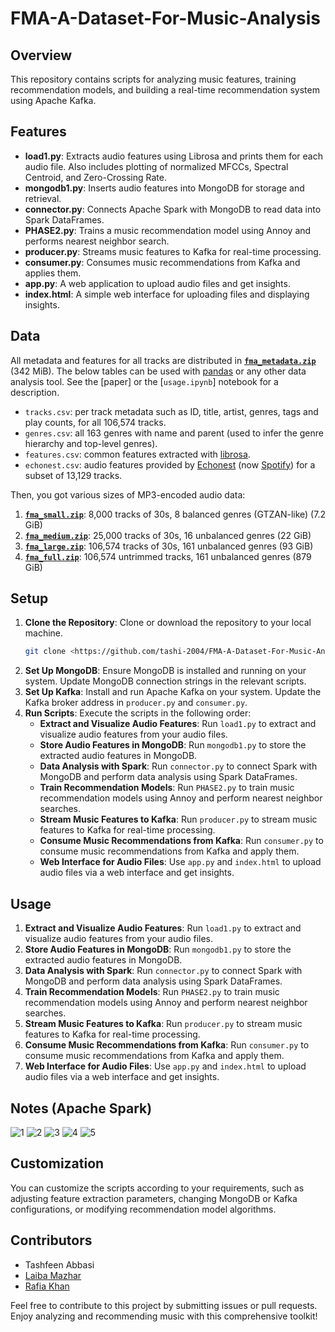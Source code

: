 # FMA-A-Dataset-For-Music-Analysis

## Overview
This repository contains scripts for analyzing music features, training recommendation models, and building a real-time recommendation system using Apache Kafka.

## Features
- **load1.py**: Extracts audio features using Librosa and prints them for each audio file. Also includes plotting of normalized MFCCs, Spectral Centroid, and Zero-Crossing Rate.
- **mongodb1.py**: Inserts audio features into MongoDB for storage and retrieval.
- **connector.py**: Connects Apache Spark with MongoDB to read data into Spark DataFrames.
- **PHASE2.py**: Trains a music recommendation model using Annoy and performs nearest neighbor search.
- **producer.py**: Streams music features to Kafka for real-time processing.
- **consumer.py**: Consumes music recommendations from Kafka and applies them.
- **app.py**: A web application to upload audio files and get insights.
- **index.html**: A simple web interface for uploading files and displaying insights.

## Data

All metadata and features for all tracks are distributed in **[`fma_metadata.zip`]** (342 MiB).
The below tables can be used with [pandas] or any other data analysis tool.
See the [paper] or the [`usage.ipynb`] notebook for a description.
* `tracks.csv`: per track metadata such as ID, title, artist, genres, tags and play counts, for all 106,574 tracks.
* `genres.csv`: all 163 genres with name and parent (used to infer the genre hierarchy and top-level genres).
* `features.csv`: common features extracted with [librosa].
* `echonest.csv`: audio features provided by [Echonest] (now [Spotify]) for a subset of 13,129 tracks.

[pandas]:   https://pandas.pydata.org/
[librosa]:  https://librosa.org/
[spotify]:  https://www.spotify.com/
[echonest]: https://web.archive.org/web/20170519050040/http://the.echonest.com/

Then, you got various sizes of MP3-encoded audio data:

1. **[`fma_small.zip`]**: 8,000 tracks of 30s, 8 balanced genres (GTZAN-like) (7.2 GiB)
2. **[`fma_medium.zip`]**: 25,000 tracks of 30s, 16 unbalanced genres (22 GiB)
3. **[`fma_large.zip`]**: 106,574 tracks of 30s, 161 unbalanced genres (93 GiB)
4. **[`fma_full.zip`]**: 106,574 untrimmed tracks, 161 unbalanced genres (879 GiB)

[`fma_metadata.zip`]: https://os.unil.cloud.switch.ch/fma/fma_metadata.zip
[`fma_small.zip`]:    https://os.unil.cloud.switch.ch/fma/fma_small.zip
[`fma_medium.zip`]:   https://os.unil.cloud.switch.ch/fma/fma_medium.zip
[`fma_large.zip`]:    https://os.unil.cloud.switch.ch/fma/fma_large.zip
[`fma_full.zip`]:     https://os.unil.cloud.switch.ch/fma/fma_full.zip
## Setup
1. **Clone the Repository**: Clone or download the repository to your local machine.
    ```bash
    git clone <https://github.com/tashi-2004/FMA-A-Dataset-For-Music-Analysis>
    ```
3. **Set Up MongoDB**: Ensure MongoDB is installed and running on your system. Update MongoDB connection strings in the relevant scripts.
4. **Set Up Kafka**: Install and run Apache Kafka on your system. Update the Kafka broker address in `producer.py` and `consumer.py`.
5. **Run Scripts**: Execute the scripts in the following order:
    - **Extract and Visualize Audio Features**: Run `load1.py` to extract and visualize audio features from your audio files.
    - **Store Audio Features in MongoDB**: Run `mongodb1.py` to store the extracted audio features in MongoDB.
    - **Data Analysis with Spark**: Run `connector.py` to connect Spark with MongoDB and perform data analysis using Spark DataFrames.
    - **Train Recommendation Models**: Run `PHASE2.py` to train music recommendation models using Annoy and perform nearest neighbor searches.
    - **Stream Music Features to Kafka**: Run `producer.py` to stream music features to Kafka for real-time processing.
    - **Consume Music Recommendations from Kafka**: Run `consumer.py` to consume music recommendations from Kafka and apply them.
    - **Web Interface for Audio Files**: Use `app.py` and `index.html` to upload audio files via a web interface and get insights.

## Usage
1. **Extract and Visualize Audio Features**: Run `load1.py` to extract and visualize audio features from your audio files.
2. **Store Audio Features in MongoDB**: Run `mongodb1.py` to store the extracted audio features in MongoDB.
3. **Data Analysis with Spark**: Run `connector.py` to connect Spark with MongoDB and perform data analysis using Spark DataFrames.
4. **Train Recommendation Models**: Run `PHASE2.py` to train music recommendation models using Annoy and perform nearest neighbor searches.
5. **Stream Music Features to Kafka**: Run `producer.py` to stream music features to Kafka for real-time processing.
6. **Consume Music Recommendations from Kafka**: Run `consumer.py` to consume music recommendations from Kafka and apply them.
7. **Web Interface for Audio Files**: Use `app.py` and `index.html` to upload audio files via a web interface and get insights.

## Notes (Apache Spark)
![1](https://github.com/user-attachments/assets/362d6402-08ca-4427-a0a0-4423b36fb932)
![2](https://github.com/user-attachments/assets/cc842da4-407d-4c78-9a34-78a232f9ed0e)
![3](https://github.com/user-attachments/assets/74af1825-6cef-47b6-8763-81c8e2e242de)
![4](https://github.com/user-attachments/assets/a78a997c-2608-4b12-857f-8f4017b81252)
![5](https://github.com/user-attachments/assets/692c8a4d-6c99-4aae-ab7f-63c7444bc68d)

## Customization
You can customize the scripts according to your requirements, such as adjusting feature extraction parameters, changing MongoDB or Kafka configurations, or modifying recommendation model algorithms.

## Contributors
- Tashfeen Abbasi
- [Laiba Mazhar](https://github.com/laiba-mazhar)
- [Rafia Khan](https://github.com/rakhan2)

Feel free to contribute to this project by submitting issues or pull requests. Enjoy analyzing and recommending music with this comprehensive toolkit!
